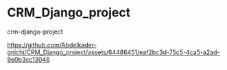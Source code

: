 # CRM_Django_project
crm-django-project

https://github.com/Abdelkader-gnichi/CRM_Django_project/assets/64486451/eaf2bc3d-75c5-4ca5-a2ad-9e0b3cc13046

